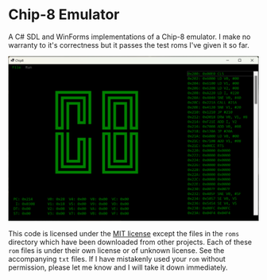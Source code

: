 # Chip-8 Emulator

A C# SDL and WinForms implementations of a Chip-8 emulator. I make no warranty to it's
correctness but it passes the test roms I've given it so far.

![Chip-8 Emulator Screenshot](chip-8.png)

This code is licensed under the [MIT license](LICENSE.txt) except the files in the `roms`
directory which have been downloaded from other projects. Each of these `rom`
files is under their own license or of unknown license. See the accompanying
`txt` files. If I have mistakenly used your `rom` without permission, please
let me know and I will take it down immediately.